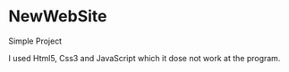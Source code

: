 # NewWebSite
Simple Project

I used Html5, Css3 and JavaScript which it dose not work at the program.
